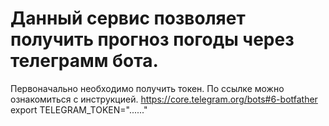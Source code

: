 # Данный  сервис позволяет  получить прогноз погоды через телеграмм бота.

Первоначально необходимо получить токен.
По ссылке можно ознакомиться с инструкцией.
https://core.telegram.org/bots#6-botfather
export TELEGRAM_TOKEN="......"
